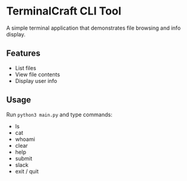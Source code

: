 # TerminalCraft CLI Tool

A simple terminal application that demonstrates file browsing and info display.

## Features
- List files
- View file contents
- Display user info

## Usage
Run `python3 main.py` and type commands:
- ls
- cat <filename>
- whoami
- clear
- help
- submit
- slack
- exit / quit

